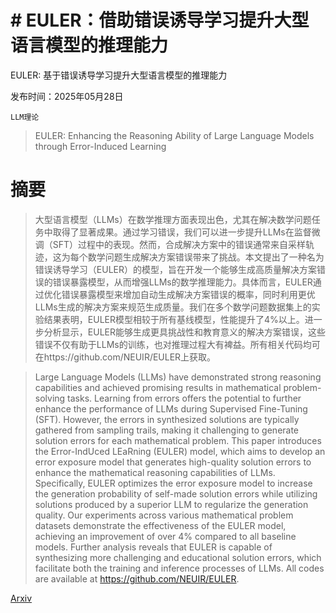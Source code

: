 # # EULER：借助错误诱导学习提升大型语言模型的推理能力
EULER: 基于错误诱导学习提升大型语言模型的推理能力

发布时间：2025年05月28日

`LLM理论`

> EULER: Enhancing the Reasoning Ability of Large Language Models through Error-Induced Learning

# 摘要

> 大型语言模型（LLMs）在数学推理方面表现出色，尤其在解决数学问题任务中取得了显著成果。通过学习错误，我们可以进一步提升LLMs在监督微调（SFT）过程中的表现。然而，合成解决方案中的错误通常来自采样轨迹，这为每个数学问题生成解决方案错误带来了挑战。本文提出了一种名为错误诱导学习（EULER）的模型，旨在开发一个能够生成高质量解决方案错误的错误暴露模型，从而增强LLMs的数学推理能力。具体而言，EULER通过优化错误暴露模型来增加自动生成解决方案错误的概率，同时利用更优LLMs生成的解决方案来规范生成质量。我们在多个数学问题数据集上的实验结果表明，EULER模型相较于所有基线模型，性能提升了4%以上。进一步分析显示，EULER能够生成更具挑战性和教育意义的解决方案错误，这些错误不仅有助于LLMs的训练，也对推理过程大有裨益。所有相关代码均可在https://github.com/NEUIR/EULER上获取。

> Large Language Models (LLMs) have demonstrated strong reasoning capabilities and achieved promising results in mathematical problem-solving tasks. Learning from errors offers the potential to further enhance the performance of LLMs during Supervised Fine-Tuning (SFT). However, the errors in synthesized solutions are typically gathered from sampling trails, making it challenging to generate solution errors for each mathematical problem. This paper introduces the Error-IndUced LEaRning (EULER) model, which aims to develop an error exposure model that generates high-quality solution errors to enhance the mathematical reasoning capabilities of LLMs. Specifically, EULER optimizes the error exposure model to increase the generation probability of self-made solution errors while utilizing solutions produced by a superior LLM to regularize the generation quality. Our experiments across various mathematical problem datasets demonstrate the effectiveness of the EULER model, achieving an improvement of over 4% compared to all baseline models. Further analysis reveals that EULER is capable of synthesizing more challenging and educational solution errors, which facilitate both the training and inference processes of LLMs. All codes are available at https://github.com/NEUIR/EULER.

[Arxiv](https://arxiv.org/abs/2505.22131)